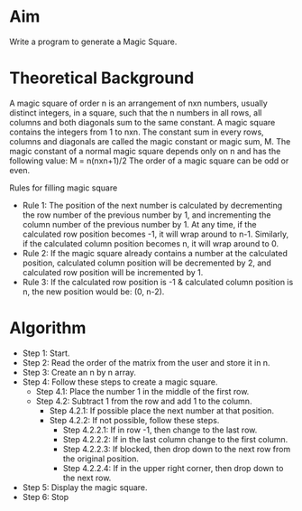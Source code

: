 # Aim
Write a program to generate a Magic Square.

# Theoretical Background
A magic square of order n is an arrangement of nxn numbers, usually distinct integers, in a square, such that the n numbers in all rows, all columns and both diagonals sum to the same constant. A magic square contains the
integers from 1 to nxn. The constant sum in every rows, columns and diagonals are called the magic constant or magic sum, M. The magic constant of a normal magic square depends only on n and has the following value:
M = n(nxn+1)/2
The order of a magic square can be odd or even.

Rules for filling magic square
- Rule 1: The position of the next number is calculated by decrementing the row number of the previous number by 1, and incrementing the column number of the previous number by 1. At any time, if the calculated row position
becomes -1, it will wrap around to n-1. Similarly, if the calculated column position becomes n, it will wrap around to 0.
- Rule 2: If the magic square already contains a number at the calculated position, calculated column position will be decremented by 2, and calculated row position will be incremented by 1.
- Rule 3: If the calculated row position is -1 &amp; calculated column position is n, the new position would be: (0, n-2).

# Algorithm
- Step 1: Start.
- Step 2: Read the order of the matrix from the user and store it in n.
- Step 3: Create an n by n array.
- Step 4: Follow these steps to create a magic square.
  - Step 4.1: Place the number 1 in the middle of the first row.
  - Step 4.2: Subtract 1 from the row and add 1 to the column.
    - Step 4.2.1: If possible place the next number at that position.
    - Step 4.2.2: If not possible, follow these steps.
      - Step 4.2.2.1: If in row -1, then change to the last row.
      - Step 4.2.2.2: If in the last column change to the first column.
      - Step 4.2.2.3: If blocked, then drop down to the next row from the original position.
      - Step 4.2.2.4: If in the upper right corner, then drop down to the next row.
- Step 5: Display the magic square.
- Step 6: Stop
